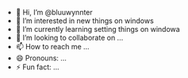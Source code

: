 - 👋 Hi, I’m @bluuwynnter
- 👀 I’m interested in new things on windows
- 🌱 I’m currently learning setting things on windowa
- 💞️ I’m looking to collaborate on ...
- 📫 How to reach me ...
- 😄 Pronouns: ...
- ⚡ Fun fact: ...

<!---
bluuwynnter/bluuwynnter is a ✨ special ✨ repository because its `README.md` (this file) appears on your GitHub profile.
You can click the Preview link to take a look at your changes.
--->
